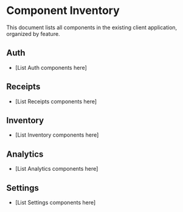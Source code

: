 # Component Inventory

This document lists all components in the existing client application, organized by feature.

## Auth

- [List Auth components here]

## Receipts

- [List Receipts components here]

## Inventory

- [List Inventory components here]

## Analytics

- [List Analytics components here]

## Settings

- [List Settings components here]
